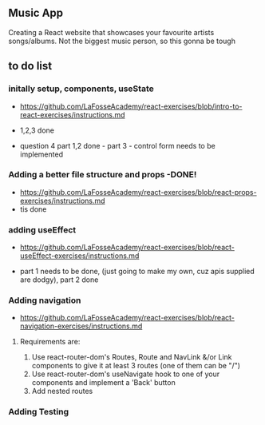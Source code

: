 ## Music App

Creating a React website that showcases your favourite artists songs/albums.
Not the biggest music person, so this gonna be tough

## to do list 

### initally setup, components, useState
- https://github.com/LaFosseAcademy/react-exercises/blob/intro-to-react-exercises/instructions.md

- 1,2,3 done 
- question 4 part 1,2 done - part 3 - control form needs to be implemented

### Adding a better file structure and props -DONE!
- https://github.com/LaFosseAcademy/react-exercises/blob/react-props-exercises/instructions.md
 - tis done

### adding useEffect
- https://github.com/LaFosseAcademy/react-exercises/blob/react-useEffect-exercises/instructions.md

- part 1 needs to be done, (just going to make my own, cuz apis supplied are dodgy), part 2 done

### Adding navigation
- https://github.com/LaFosseAcademy/react-exercises/blob/react-navigation-exercises/instructions.md
1. Requirements are:

    1. Use react-router-dom's Routes, Route and NavLink &/or Link components to give it at least 3 routes (one of them can be "/")
    2. Use react-router-dom's useNavigate hook to one of your components and implement a 'Back' button
    3. Add nested routes

### Adding Testing
